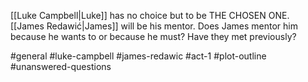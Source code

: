 [[Luke Campbell|Luke]] has no choice but to be THE CHOSEN ONE. [[James Redawić|James]] will be his mentor. Does James mentor him because he wants to or because he must? Have they met previously?

#general #luke-campbell #james-redawic #act-1 #plot-outline #unanswered-questions 